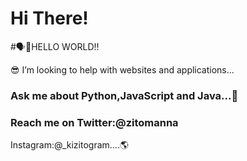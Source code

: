 # Hi There! 


#🗣🚀HELLO WORLD!!

😎 I’m looking to help with websites and applications...

### Ask me about Python,JavaScript and Java...🎲
### Reach me on Twitter:@zitomanna
Instagram:@_kizitogram....🌎



